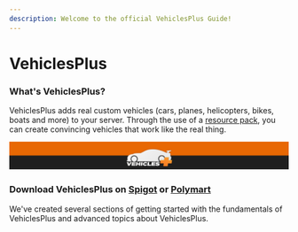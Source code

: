 ```yaml
---
description: Welcome to the official VehiclesPlus Guide!
---
```


# VehiclesPlus

### What's VehiclesPlus?

VehiclesPlus adds real custom vehicles \(cars, planes, helicopters, bikes, boats and more\) to your server. Through the use of a [resource pack](https://github.com/VolmitSoftware/VehiclesPlus/tree/master/Resource%20Packs), you can create convincing vehicles that work like the real thing.

![](.gitbook/assets/spaces_-mllxhwc6xrxdkar_4dj_avatar-rectangle-1611251091181.png)

### Download VehiclesPlus on [Spigot](https://www.spigotmc.org/resources/vehiclesplus.70523/) or [Polymart](https://polymart.org/resource/vehiclesplus.633)

We've created several sections of getting started with the fundamentals of VehiclesPlus and advanced topics about VehiclesPlus.

